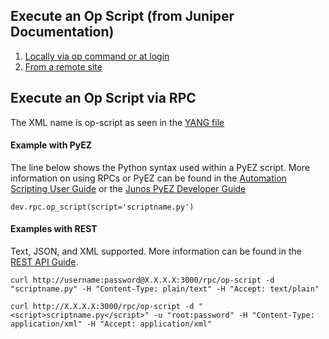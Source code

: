 ## Execute an Op Script (from Juniper Documentation)
1. [Locally via op command or at login](https://www.juniper.net/documentation/us/en/software/junos/automation-scripting/topics/task/junos-script-automation-executing-an-op-script.html)
2. [From a remote site](https://www.juniper.net/documentation/us/en/software/junos/automation-scripting/topics/task/automation-op-script-checksum.html)


## Execute an Op Script via RPC
   The XML name is op-script as seen in the [YANG file](https://github.com/Juniper/yang/blob/c2dfe1caf5599af8ba5d76d1dbf9833340390dbc/16.1/operational/op.yang#L195)
   #### Example with PyEZ
   The line below shows the Python syntax used within a PyEZ script. More information on using RPCs or PyEZ can be found in the [Automation Scripting User Guide](https://www.juniper.net/documentation/us/en/software/junos/automation-scripting/topics/concept/automation-using-rpcs-and-operational-mode-commands-in-event-scripts.html) or the [Junos PyEZ Developer Guide](https://www.juniper.net/documentation/us/en/software/junos-pyez/junos-pyez-developer/index.html)
   ```
   dev.rpc.op_script(script='scriptname.py')
   ```
   #### Examples with REST
   Text, JSON, and XML supported. More information can be found in the [REST API Guide](https://www.juniper.net/documentation/us/en/software/junos/rest-api/topics/concept/rest-api-overview.html).
   ```
   curl http://username:password@X.X.X.X:3000/rpc/op-script -d "scriptname.py" -H "Content-Type: plain/text" -H "Accept: text/plain"
   ```
   ```
   curl http://X.X.X.X:3000/rpc/op-script -d "<script>scriptname.py</script>" -u "root:password" -H "Content-Type: application/xml" -H "Accept: application/xml"
   ```

